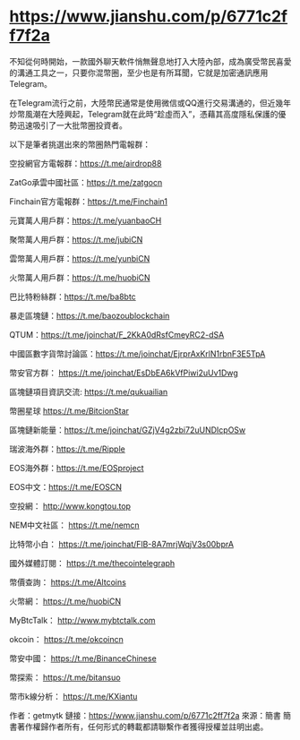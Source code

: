 # https://www.jianshu.com/p/6771c2ff7f2a

不知從何時開始，一款國外聊天軟件悄無聲息地打入大陸內部，成為廣受幣民喜愛的溝通工具之一，只要你混幣圈，至少也是有所耳聞，它就是加密通訊應用Telegram。

在Telegram流行之前，大陸幣民通常是使用微信或QQ進行交易溝通的，但近幾年炒幣風潮在大陸興起，Telegram就在此時“趁虛而入”，憑藉其高度隱私保護的優勢迅速吸引了一大批幣圈投資者。

以下是筆者挑選出來的幣圈熱門電報群：

空投網官方電報群：https://t.me/airdrop88

ZatGo承雲中國社區：https://t.me/zatgocn

Finchain官方電報群：https://t.me/Finchain1

元寶萬人用戶群：https://t.me/yuanbaoCH

聚幣萬人用戶群：https://t.me/jubiCN

雲幣萬人用戶群：https://t.me/yunbiCN

火幣萬人用戶群：https://t.me/huobiCN

巴比特粉絲群：https://t.me/ba8btc

暴走區塊鏈：https://t.me/baozoublockchain

QTUM：https://t.me/joinchat/F_2KkA0dRsfCmeyRC2-dSA

中國區數字貨幣討論區：https://t.me/joinchat/EjrprAxKrlN1rbnF3E5TpA

幣安官方群： https://t.me/joinchat/EsDbEA6kVfPiwi2uUv1Dwg

區塊鏈項目資訊交流: https://t.me/qukuailian

幣圈星球 https://t.me/BitcionStar

區塊鏈新能量：https://t.me/joinchat/GZjV4g2zbi72uUNDIcpOSw

瑞波海外群：https://t.me/Ripple

EOS海外群：https://t.me/EOSproject

EOS中文：https://t.me/EOSCN

空投網： http://www.kongtou.top

NEM中文社區： https://t.me/nemcn

比特幣小白： https://t.me/joinchat/FlB-8A7mrjWqjV3s00bprA

國外媒體訂閱： https://t.me/thecointelegraph

幣價查詢： https://t.me/Altcoins

火幣網： https://t.me/huobiCN

MyBtcTalk： http://www.mybtctalk.com

okcoin： https://t.me/okcoincn

幣安中國： https://t.me/BinanceChinese

幣探索： https://t.me/bitansuo

幣市k線分析： https://t.me/KXiantu

作者：getmytk
鏈接：https://www.jianshu.com/p/6771c2ff7f2a
來源：簡書
簡書著作權歸作者所有，任何形式的轉載都請聯繫作者獲得授權並註明出處。